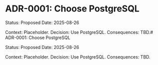 # ADR-0001: Choose PostgreSQL
Status: Proposed
Date: 2025-08-26

Context: Placeholder.
Decision: Use PostgreSQL.
Consequences: TBD.# ADR-0001: Choose PostgreSQL

Status: Proposed
Date: 2025-08-26

Context: Placeholder.
Decision: Use PostgreSQL.
Consequences: TBD.
